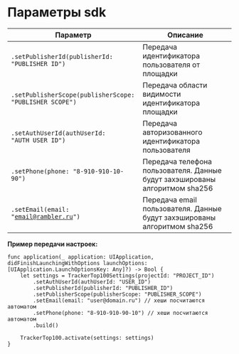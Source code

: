 # Параметры sdk

| Параметр                                                                      | Описание                                                                     |
| ----------------------------------------------------------------------------- | ---------------------------------------------------------------------------- |
| <pre><code>.setPublisherId(publisherId: "PUBLISHER_ID")</code></pre>          | Передача идентификатора пользователя от площадки                             |
| <pre><code>.setPublisherScope(publisherScope: "PUBLISHER_SCOPE")</code></pre> | Передача области видимости идентификатора площадки                           |
| <pre><code>.setAuthUserId(authUserId: "AUTH_USER_ID")</code></pre>            | Передача авторизованного идентификатора пользователя                         |
| <pre><code>.setPhone(phone: "8-910-910-10-90")</code></pre>                   | Передача телефона пользователя.  Данные будут захэшированы алгоритмом sha256 |
| <pre><code>.setEmail(email: "email@rambler.ru")</code></pre>                  | Передача email пользователя. Данные будут захэшированы алгоритмом sha256     |

**Пример передачи настроек:**

```
func application(_ application: UIApplication, didFinishLaunchingWithOptions launchOptions: [UIApplication.LaunchOptionsKey: Any]?) -> Bool {
    let settings = TrackerTop100Settings(projectId: "PROJECT_ID")
        .setAuthUserId(authUserId: "USER_ID")
        .setPublisherId(publisherId: "PUBLISHER_ID")
        .setPublisherScope(publisherScope: "PUBLISHER_SCOPE")
        .setEmail(email: "user@domain.ru") // хеши посчитаются автоматом
        .setPhone(phone: "8-910-910-90-10") // хеши посчитаются автоматом
        .build()

    TrackerTop100.activate(settings: settings)
}
```
